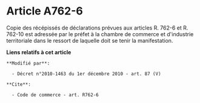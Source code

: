 # Article A762-6

Copie des récépissés de déclarations prévues aux articles R. 762-6 et R. 762-10 est adressée par le préfet à la      chambre
de commerce et d'industrie territoriale dans le ressort de laquelle doit se tenir la manifestation.

**Liens relatifs à cet article**

	**Modifié par**:

	  - Décret n°2010-1463 du 1er décembre 2010 - art. 87 (V)

	**Cite**:

	  - Code de commerce - art. R762-6
